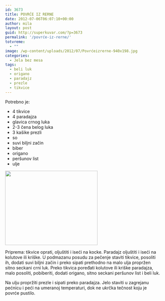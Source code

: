 ```yaml
---
id: 3673
title: POVRĆE IZ RERNE
date: 2012-07-06T06:07:10+00:00
author: mila
layout: post
guid: http://superkuvar.com/?p=3673
permalink: '/povrće-iz-rerne/'
totvreme:
  - ""
image: /wp-content/uploads/2012/07/Povrćeizrerne-940x198.jpg
categories:
  - Jela bez mesa
tags:
  - beli luk
  - origano
  - paradajz
  - prezle
  - tikvice
---
```

Potrebno je:

  * 4 tikvice
  * 4 paradajza
  * glavica crnog luka
  * 2-3 čena belog luka
  * 3 kašike prezli
  * so
  * suvi biljni začin
  * biber
  * origano
  * peršunov list
  * ulje

<img class="alignnone size-medium wp-image-3674" title="Povrćeizrerne" src="/wp-content/uploads/2012/07/Povrćeizrerne-e1341554603252-300x241.jpg" alt="" width="300" height="241" /> 

Priprema: tikvice oprati, oljuštiti i iseći na kocke. Paradajz oljuštiti i iseći na kolutove ili kriške. U podmazanu posudu za pečenje staviti tikvice, posoliti ih, dodati suvi biljni začin i preko sipati prethodno na malo ulja propržen sitno seckani crni luk. Preko tikvica poređati kolutove ili kriške paradajza, malo posoliti, pobiberiti, dodati origano, sitno seckani peršunov list i beli luk.

Na ulju propržiti prezle i sipati preko paradajza. Jelo staviti u zagrejanu pećnicu i peći na umeranoj temperaturi, dok ne ukrčka tečnost koju je povrće pustilo.